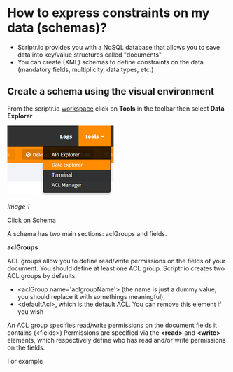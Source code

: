 # How to express constraints on my data (schemas)?

- Scriptr.io provides you with a NoSQL database that allows you to save data into key/value structures called "documents"
- You can create (XML) schemas to define constraints on the data (mandatory fields, multiplicity, data types, etc.)

## Create a schema using the visual environment

From the scriptr.io [workspace](https://www.scriptr.io/workspace) click on **Tools** in the toolbar then select **Data Explorer**

![Open Data Explorer](./images/open_data_explorer.png)

*Image 1*

Click on Schema

A schema has two main sections: aclGroups and fields.

**aclGroups**

ACL groups allow you to define read/write permissions on the fields of your document. You should define at least one ACL group. 
Scriptr.io creates two ACL groups by defaults: 
- &lt;aclGroup name='aclgroupName'&gt; (the name is just a dummy value, you should replace it with somethings meaningful), 
- &lt;defaultAcl&gt;, which is the default ACL. You can remove this element if you wish

An ACL group specifies read/write permissions on the document fields it contains (&lt;fields&gt;)
Permissions are specified via the **&lt;read&gt;** and **&lt;write&gt;** elements, which respectively define who has read and/or write permissions on the fields.

For example
```

```

